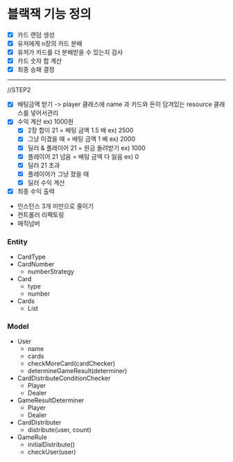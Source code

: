 # 블랙잭 기능 정의
* [x] 카드 랜덤 생성
* [X] 유저에게 n장의 카드 분배
* [X] 유저가 카드를 더 분배받을 수 있는지 검사
* [X] 카드 숫자 합 계산
* [X] 최종 승패 결정
___
//STEP2
* [X] 배팅금액 받기 -> player 클래스에 name 과 카드와 돈이 담겨있는 resource 클래스를 넣어서관리
* [X] 수익 계산 ex) 1000원
  * [X] 2장 합이 21 = 배팅 금액 1.5 배 ex) 2500
  * [X] 그냥 이겼을 때 = 배팅 금액 1 배 ex) 2000
  * [X] 딜러 & 플레이어 21 = 원금 돌려받기 ex) 1000
  * [X] 플레이어 21 넘음 = 배팅 금액 다 잃음 ex) 0
  * [X] 딜러 21 초과
  * [X] 플레이어가 그냥 졌을 때
  * [X] 딜러 수익 계산
* [X] 최종 수익 출력

* 인스턴스 3개 미만으로 줄이기
* 컨트롤러 리팩토링
* 매직넘버

### Entity
- CardType
- CardNumber
    - numberStrategy
- Card
    - type
    - number
- Cards
    - List<Card>

### Model
- User
    - name
    - cards
    - checkMoreCard(cardChecker)
    - determineGameResult(determiner)
- CardDistributeConditionChecker
    - Player
    - Dealer
- GameResultDeterminer
    - Player
    - Dealer
- CardDistributer
    - distribute(user, count)
- GameRule
    - initialDistribute()
    - checkUser(user)